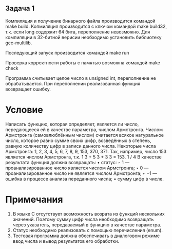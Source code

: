 ## Задача 1

Компиляция и получение бинарного файла производится командой make build.
Копмиляция производится с ключом  командой make build32, т.к. если long содержит 64 бита, переполнение невозможно.
Для компиляции в 32-битной верисии необходимо установить библиотеку gcc-multilib.

Последующий запуск производится командой make run

Проверка корректности работы с памятью возможна командой make check

Программа считывает целое число в unsigned int, переполнение не обрабатывается.
При переполнении реализованная функция возвращает ошибку.

# Условие
Написать функцию, которая определяет, является ли число,
передающееся ей в качестве параметра, числом Армстронга.
Числом Армстронга (самовлюблённым числом) считается всякое
натуральное число, которое равно сумме своих цифр, возведённых в
степень, равную количеству цифр в записи данного числа.
Некоторые числа Армстронга: 1, 2, 3, 4, 5, 6, 7, 8, 9, 153, 370, 371. Так,
например, число 153 является числом Армстронга, т.к. 1
3 + 5
3 + 3
3 =
153.
1 / 4
В качестве результата функция должна возвращать:
• статус:
‣ 1 — проанализированное число является числом Армстронга;
‣ 0 — проанализированное число не является числом Армстронга;
‣ −1 — ошибка в процессе анализа переданного числа;
• сумму цифр в числе.
# Примечания
1. В языке C отсутствует возможность возрата из функций нескольких
значений. Поэтому сумму цифр числа необходимо возвращать через
указатель, передаваемый в функцию в качестве параметра.
2. Статус необходимо реализовать с помощью перечисления (enum).
3. Тестовая программа должна обеспечивать в диалоговом режиме
ввод числа и вывод результатов его обработки.

